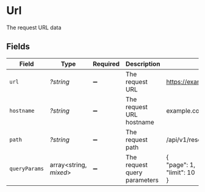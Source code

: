 # Url

The request URL data


## Fields

| Field                               | Type                                | Required                            | Description                         | Example                             |
| ----------------------------------- | ----------------------------------- | ----------------------------------- | ----------------------------------- | ----------------------------------- |
| `url`                               | *?string*                           | :heavy_minus_sign:                  | The request URL                     | https://example.com/api/v1/resource |
| `hostname`                          | *?string*                           | :heavy_minus_sign:                  | The request URL hostname            | example.com                         |
| `path`                              | *?string*                           | :heavy_minus_sign:                  | The request path                    | /api/v1/resource                    |
| `queryParams`                       | array<string, *mixed*>              | :heavy_minus_sign:                  | The request query parameters        | {<br/>"page": 1,<br/>"limit": 10<br/>} |